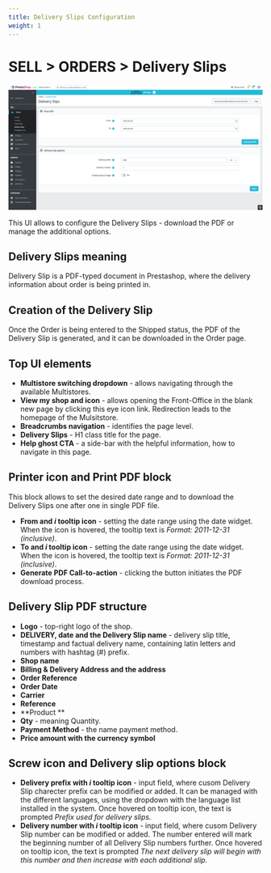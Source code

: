 ```yaml
---
title: Delivery Slips Configuration
weight: 1
---
```


# SELL > ORDERS > Delivery Slips

![Delivery Slips UI](static/img/orders-delivery-slips.png)

This UI allows to configure the Delivery Slips - download the PDF or manage the additional options.

## Delivery Slips meaning

Delivery Slip is a PDF-typed document in Prestashop, where the delivery information about order is being printed in. 

## Creation of the Delivery Slip

Once the Order is being entered to the Shipped status, the PDF of the Delivery Slip is generated, and it can be downloaded in the Order page. 

## Top UI elements

- **Multistore switching dropdown** - allows navigating through the available Multistores.
- **View my shop and icon** - allows opening the Front-Office in the blank new page by clicking this eye icon link. Redirection leads to the homepage of the Mulsitstore.
- **Breadcrumbs navigation** - identifies the page level.
- **Delivery Slips** - H1 class title for the page.
- **Help ghost CTA** - a side-bar with the helpful information, how to navigate in this page.

## Printer icon and Print PDF block

This block allows to set the desired date range and to download the Delivery Slips one after one in single PDF file.

- **From and _i_ tooltip icon** - setting the date range using the date widget. When the icon is hovered, the tooltip text is _Format: 2011-12-31 (inclusive)_.
- **To and _i_ tooltip icon** - setting the date range using the date widget. When the icon is hovered, the tooltip text is _Format: 2011-12-31 (inclusive)_.
- **Generate PDF Call-to-action** - clicking the button initiates the PDF download process.

## Delivery Slip PDF structure

- **Logo** - top-right logo of the shop.
- **DELIVERY, date and the Delivery Slip name** - delivery slip title, timestamp and factual delivery name, containing latin letters and numbers with hashtag (#) prefix.
- **Shop name**
- **Billing & Delivery Address and the address**
- **Order Reference**
- **Order Date**
- **Carrier**
- **Reference**
- **Product **
- **Qty** - meaning Quantity.
- **Payment Method** - the name payment method.
- **Price amount with the currency symbol**

## Screw icon and Delivery slip options block

- **Delivery prefix with _i_ tooltip icon** - input field, where cusom Delivery Slip charecter prefix can be modified or added. It can be managed with the different languages, using the dropdown with the language list installed in the system. Once hovered on tooltip icon, the text is prompted _Prefix used for delivery slips._
- **Delivery number with _i_ tooltip icon** - input field, where cusom Delivery Slip number can be modified or added. The number entered will mark the beginning number of all Delivery Slip numbers further. Once hovered on tooltip icon, the text is prompted _The next delivery slip will begin with this number and then increase with each additional slip._
